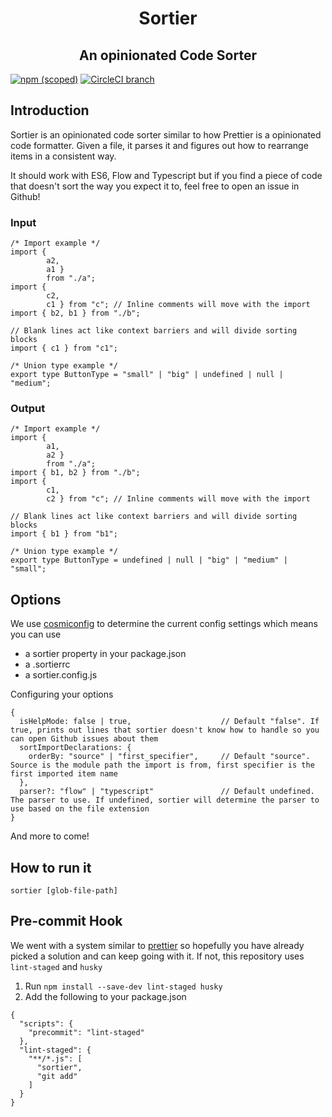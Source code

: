 <h1 align="center">Sortier</h1>
<h2 align="center">An opinionated Code Sorter</h2>

[![npm (scoped)](https://img.shields.io/npm/v/@snowcoders/sortier.svg)](https://www.npmjs.com/package/@snowcoders/sortier) 
[![CircleCI branch](https://img.shields.io/circleci/project/github/snowcoders/sortier.svg)](https://circleci.com/gh/snowcoders/sortier)

## Introduction
Sortier is an opinionated code sorter similar to how Prettier is a opinionated code formatter. Given a file, it parses it and figures out how to rearrange items in a consistent way.

It should work with ES6, Flow and Typescript but if you find a piece of code that doesn't sort the way you expect it to, feel free to open an issue in Github!

### Input
```
/* Import example */
import { 
        a2, 
        a1 } 
        from "./a";
import { 
        c2, 
        c1 } from "c"; // Inline comments will move with the import
import { b2, b1 } from "./b";

// Blank lines act like context barriers and will divide sorting blocks
import { c1 } from "c1";

/* Union type example */
export type ButtonType = "small" | "big" | undefined | null | "medium";
```
### Output
```
/* Import example */
import { 
        a1, 
        a2 } 
        from "./a";
import { b1, b2 } from "./b";
import { 
        c1, 
        c2 } from "c"; // Inline comments will move with the import

// Blank lines act like context barriers and will divide sorting blocks
import { b1 } from "b1";

/* Union type example */
export type ButtonType = undefined | null | "big" | "medium" | "small";
```

## Options

We use [cosmiconfig](https://www.npmjs.com/package/cosmiconfig) to determine the current config settings which means you can use
 - a sortier property in your package.json
 - a .sortierrc
 - a sortier.config.js

Configuring your options
```
{
  isHelpMode: false | true,                    // Default "false". If true, prints out lines that sortier doesn't know how to handle so you can open Github issues about them
  sortImportDeclarations: {
    orderBy: "source" | "first_specifier",     // Default "source". Source is the module path the import is from, first specifier is the first imported item name
  },
  parser?: "flow" | "typescript"               // Default undefined. The parser to use. If undefined, sortier will determine the parser to use based on the file extension
}
```
And more to come!

## How to run it
```
sortier [glob-file-path]
```

## Pre-commit Hook
We went with a system similar to [prettier](https://prettier.io/docs/en/precommit.html) so hopefully you have already picked a solution and can keep going with it. If not, this repository uses `lint-staged` and `husky`

1. Run `npm install --save-dev lint-staged husky`
2. Add the following to your package.json
```
{
  "scripts": {
    "precommit": "lint-staged"
  },
  "lint-staged": {
    "**/*.js": [
      "sortier",
      "git add"
    ]
  }
}
```
